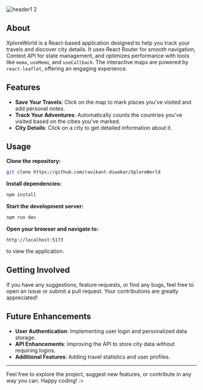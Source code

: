 ![header1 2](https://github.com/ravikant-diwakar/XploreWorld/assets/110620635/9387d108-d848-455f-8c9e-f7101d9eab0e)

## About

XploreWorld is a React-based application designed to help you track your travels and discover city details. It uses React Router for smooth navigation, Context API for state management, and optimizes performance with tools like `memo`, `useMemo`, and `useCallback`. The interactive maps are powered by `react-leaflet`, offering an engaging experience.

## Features

- **Save Your Travels**: Click on the map to mark places you've visited and add personal notes.
- **Track Your Adventures**: Automatically counts the countries you've visited based on the cities you've marked.
- **City Details**: Click on a city to get detailed information about it.

## Usage

 **Clone the repository:**
   ```bash
   git clone https://github.com/ravikant-diwakar/XploreWorld
   ```

 **Install dependencies:**
   ```bash
   npm install
   ```

 **Start the development server:**
   ```bash
   npm run dev
   ```

 **Open your browser and navigate to:**
   ```
   http://localhost:5173
   ```
   to view the application.

## Getting Involved

If you have any suggestions, feature requests, or find any bugs, feel free to open an issue or submit a pull request. Your contributions are greatly appreciated!

## Future Enhancements

- **User Authentication**: Implementing user login and personalized data storage.
- **API Enhancements**: Improving the API to store city data without requiring logins.
- **Additional Features**: Adding travel statistics and user profiles.

---

Feel free to explore the project, suggest new features, or contribute in any way you can. Happy coding! :>
